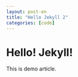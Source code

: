 ```yaml
---
layout: post-en
title: "Hello Jekyll 2"
categories: [code]
---
```


# Hello! Jekyll!
This is demo article.